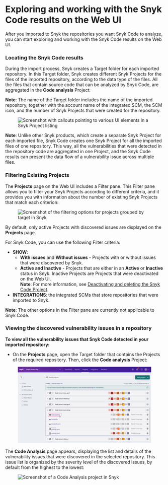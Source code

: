 # Exploring and working with the Snyk Code results on the Web UI

After you imported to Snyk the repositories you want Snyk Code to analyze, you can start exploring and working with the Snyk Code results on the Web UI.

### Locating the Snyk Code results

During the import process, Snyk creates a Target folder for each imported repository. In this Target folder, Snyk creates different Snyk Projects for the files of the imported repository, according to the data type of the files. All the files that contain source code that can be analyzed by Snyk Code, are aggregated in the **Code analysis** Project:

**Note**: The name of the Target folder includes the name of the imported repository, together with the account name of the integrated SCM, the SCM icon, and the number of Snyk Projects that were created for the repository.

<figure><img src="../../../.gitbook/assets/Snyk code - 1.png" alt="Screenshot with callouts pointing to various UI elements in a Snyk Project listing"><figcaption></figcaption></figure>

**Note**: Unlike other Snyk products, which create a separate Snyk Project for each imported file, Snyk Code creates one Snyk Project for all the imported files of one repository. This way, all the vulnerabilities that were detected in the repository code are aggregated in one Project, and the Snyk Code results can present the data flow of a vulnerability issue across multiple files.

### Filtering Existing Projects

The **Projects** page on the Web UI includes a Filter pane. This Filter pane allows you to filter your Snyk Projects according to different criteria, and it provides you with information about the number of existing Snyk Projects that match each criterion:

<figure><img src="../../../.gitbook/assets/Snyk code - 2.png" alt="Screenshot of the filtering options for projects grouped by target in Snyk"><figcaption></figcaption></figure>

By default, only active Projects with discovered issues are displayed on the **Projects** page.

For Snyk Code, you can use the following Filter criteria:

* **SHOW**:
  * **With issues** and **Without issues** - Projects with or without issues that were discovered by Snyk.
  * **Active and Inactive** - Projects that are either in an **Active** or **Inactive** status in Snyk. Inactive Projects are Projects that were deactivated on the Web UI.\
    **Note**: For more information, see [Deactivating and deleting the Snyk Code Project](https://docs.snyk.io/products/snyk-code/getting-started-with-snyk-code/activating-snyk-code-using-the-web-ui/step-3-importing-repositories-to-snyk-for-the-snyk-code-testing/removing-imported-repositories-from-the-snyk-code-test).
* **INTEGRATIONS**: the integrated SCMs that store repositories that were imported to Snyk.

**Note**: The other options in the Filter pane are currently not applicable to Snyk Code.

### Viewing the discovered vulnerability issues in a repository

**To view all the vulnerability issues that Snyk Code detected in your imported repository:**

* On the **Projects** page, open the Target folder that contains the Projects of the required repository. Then, click the **Code analysis** Project:

<figure><img src="../../../.gitbook/assets/Snyk code - 3.png" alt="Screenshot of a cursor selecting a Code Analysis project in Snyk"><figcaption></figcaption></figure>

The **Code Analysis** page appears, displaying the list and details of the vulnerability issues that were discovered in the selected repository. This issue list is organized by the severity level of the discovered issues, by default from the highest to the lowest:

<figure><img src="../../../.gitbook/assets/Snyk code - 4.png" alt="Screenshot of a Code Analysis project in Snyk"><figcaption></figcaption></figure>
